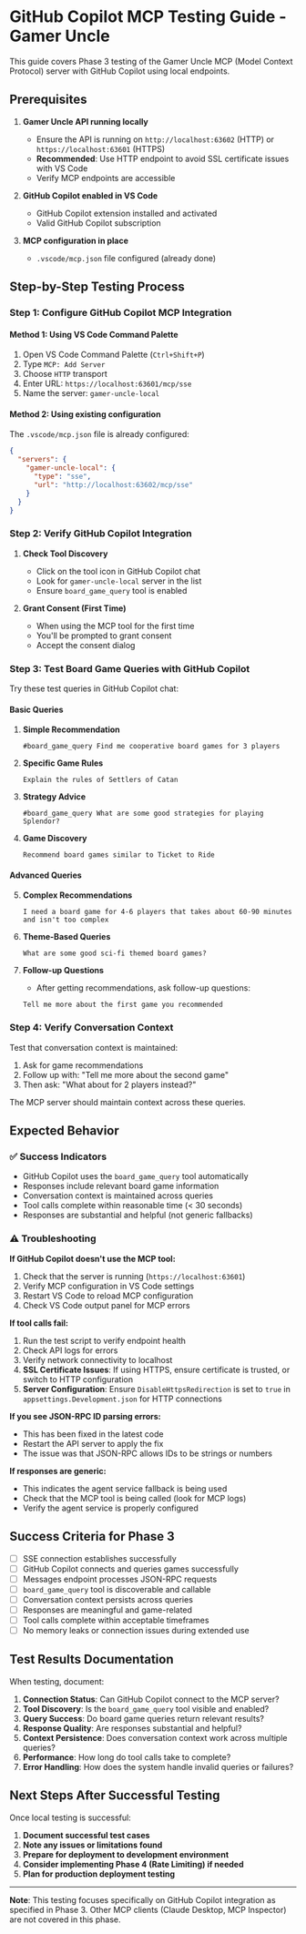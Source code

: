 # GitHub Copilot MCP Testing Guide - Gamer Uncle

This guide covers Phase 3 testing of the Gamer Uncle MCP (Model Context Protocol) server with GitHub Copilot using local endpoints.

## Prerequisites

1. **Gamer Uncle API running locally**
   - Ensure the API is running on `http://localhost:63602` (HTTP) or `https://localhost:63601` (HTTPS)
   - **Recommended**: Use HTTP endpoint to avoid SSL certificate issues with VS Code
   - Verify MCP endpoints are accessible

2. **GitHub Copilot enabled in VS Code**
   - GitHub Copilot extension installed and activated
   - Valid GitHub Copilot subscription

3. **MCP configuration in place**
   - `.vscode/mcp.json` file configured (already done)

## Step-by-Step Testing Process

### Step 1: Configure GitHub Copilot MCP Integration

#### Method 1: Using VS Code Command Palette
1. Open VS Code Command Palette (`Ctrl+Shift+P`)
2. Type `MCP: Add Server`
3. Choose `HTTP` transport
4. Enter URL: `https://localhost:63601/mcp/sse`
5. Name the server: `gamer-uncle-local`

#### Method 2: Using existing configuration
The `.vscode/mcp.json` file is already configured:
```json
{
  "servers": {
    "gamer-uncle-local": {
      "type": "sse",
      "url": "http://localhost:63602/mcp/sse"
    }
  }
}
```

### Step 2: Verify GitHub Copilot Integration

1. **Check Tool Discovery**
   - Click on the tool icon in GitHub Copilot chat
   - Look for `gamer-uncle-local` server in the list
   - Ensure `board_game_query` tool is enabled

2. **Grant Consent (First Time)**
   - When using the MCP tool for the first time
   - You'll be prompted to grant consent
   - Accept the consent dialog

### Step 3: Test Board Game Queries with GitHub Copilot

Try these test queries in GitHub Copilot chat:

#### Basic Queries
1. **Simple Recommendation**
   ```
   #board_game_query Find me cooperative board games for 3 players
   ```

2. **Specific Game Rules**
   ```
   Explain the rules of Settlers of Catan
   ```

3. **Strategy Advice**
   ```
   #board_game_query What are some good strategies for playing Splendor?
   ```

4. **Game Discovery**
   ```
   Recommend board games similar to Ticket to Ride
   ```

#### Advanced Queries
5. **Complex Recommendations**
   ```
   I need a board game for 4-6 players that takes about 60-90 minutes and isn't too complex
   ```

6. **Theme-Based Queries**
   ```
   What are some good sci-fi themed board games?
   ```

7. **Follow-up Questions**
   - After getting recommendations, ask follow-up questions:
   ```
   Tell me more about the first game you recommended
   ```

### Step 4: Verify Conversation Context

Test that conversation context is maintained:

1. Ask for game recommendations
2. Follow up with: "Tell me more about the second game"
3. Then ask: "What about for 2 players instead?"

The MCP server should maintain context across these queries.

## Expected Behavior

### ✅ Success Indicators
- GitHub Copilot uses the `board_game_query` tool automatically
- Responses include relevant board game information
- Conversation context is maintained across queries
- Tool calls complete within reasonable time (< 30 seconds)
- Responses are substantial and helpful (not generic fallbacks)

### ⚠️ Troubleshooting

**If GitHub Copilot doesn't use the MCP tool:**
1. Check that the server is running (`https://localhost:63601`)
2. Verify MCP configuration in VS Code settings
3. Restart VS Code to reload MCP configuration
4. Check VS Code output panel for MCP errors

**If tool calls fail:**
1. Run the test script to verify endpoint health
2. Check API logs for errors
3. Verify network connectivity to localhost
4. **SSL Certificate Issues**: If using HTTPS, ensure certificate is trusted, or switch to HTTP configuration
5. **Server Configuration**: Ensure `DisableHttpsRedirection` is set to `true` in `appsettings.Development.json` for HTTP connections

**If you see JSON-RPC ID parsing errors:**
- This has been fixed in the latest code
- Restart the API server to apply the fix
- The issue was that JSON-RPC allows IDs to be strings or numbers

**If responses are generic:**
- This indicates the agent service fallback is being used
- Check that the MCP tool is being called (look for MCP logs)
- Verify the agent service is properly configured

## Success Criteria for Phase 3

- [ ] SSE connection establishes successfully
- [ ] GitHub Copilot connects and queries games successfully
- [ ] Messages endpoint processes JSON-RPC requests
- [ ] `board_game_query` tool is discoverable and callable
- [ ] Conversation context persists across queries
- [ ] Responses are meaningful and game-related
- [ ] Tool calls complete within acceptable timeframes
- [ ] No memory leaks or connection issues during extended use

## Test Results Documentation

When testing, document:

1. **Connection Status**: Can GitHub Copilot connect to the MCP server?
2. **Tool Discovery**: Is the `board_game_query` tool visible and enabled?
3. **Query Success**: Do board game queries return relevant results?
4. **Response Quality**: Are responses substantial and helpful?
5. **Context Persistence**: Does conversation context work across multiple queries?
6. **Performance**: How long do tool calls take to complete?
7. **Error Handling**: How does the system handle invalid queries or failures?

## Next Steps After Successful Testing

Once local testing is successful:

1. **Document successful test cases**
2. **Note any issues or limitations found**
3. **Prepare for deployment to development environment**
4. **Consider implementing Phase 4 (Rate Limiting) if needed**
5. **Plan for production deployment testing**

---

**Note**: This testing focuses specifically on GitHub Copilot integration as specified in Phase 3. Other MCP clients (Claude Desktop, MCP Inspector) are not covered in this phase.